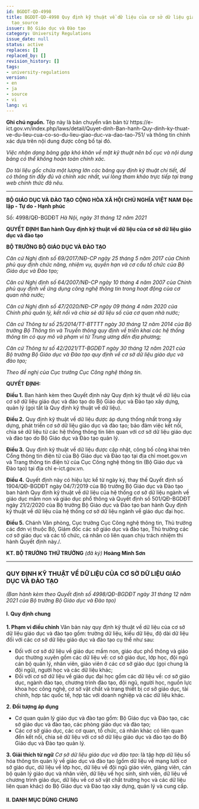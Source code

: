 ```yaml
---
id: BGDDT-QD-4998
title: BGDDT-QD-4998 Quy định kỹ thuật về dữ liệu của cơ sở dữ liệu giáo dục và đào
  tạo_source
issuer: Bộ Giáo dục và Đào tạo
category: University Regulations
issue_date: null
status: active
replaces: []
replaced_by: []
revision_history: []
tags:
- university-regulations
version:
- en
- ja
- source
- vi
lang: vi
---
```

<div class="source-note" role="note" aria-label="Ghi chú nguồn">
  <p><strong>Ghi chú nguồn.</strong> Tệp này là bản chuyển văn bản từ https://e-ict.gov.vn/index.php/laws/detail/Quyet-dinh-Ban-hanh-Quy-dinh-ky-thuat-ve-du-lieu-cua-co-so-du-lieu-giao-duc-va-dao-tao-751/ và thông tin chính xác dựa trên nội dung được công bố tại đó.</p>
  <p><em>Việc nhận dạng bảng gặp khó khăn về mặt kỹ thuật nên bố cục và nội dung bảng có thể không hoàn toàn chính xác.</em></p>
  <p><em>Do tài liệu gốc chứa một lượng lớn các bảng quy định kỹ thuật chi tiết, để có thông tin đầy đủ và chính xác nhất, vui lòng tham khảo trực tiếp tại trang web chính thức đã nêu.</em></p>
</div>


---

**BỘ GIÁO DỤC VÀ ĐÀO TẠO**
**CỘNG HÒA XÃ HỘI CHỦ NGHĨA VIỆT NAM**
**Độc lập - Tự do - Hạnh phúc**

Số: 4998/QĐ-BGDĐT
*Hà Nội, ngày 31 tháng 12 năm 2021*

**QUYẾT ĐỊNH**
**Ban hành Quy định kỹ thuật về dữ liệu của cơ sở dữ liệu giáo dục và đào tạo**

**BỘ TRƯỞNG BỘ GIÁO DỤC VÀ ĐÀO TẠO**

*Căn cứ Nghị định số 69/2017/NĐ-CP ngày 25 tháng 5 năm 2017 của Chính phủ quy định chức năng, nhiệm vụ, quyền hạn và cơ cấu tổ chức của Bộ Giáo dục và Đào tạo;*

*Căn cứ Nghị định số 64/2007/NĐ-CP ngày 10 tháng 4 năm 2007 của Chính phủ quy định về ứng dụng công nghệ thông tin trong hoạt động của cơ quan nhà nước;*

*Căn cứ Nghị định số 47/2020/NĐ-CP ngày 09 tháng 4 năm 2020 của Chính phủ quản lý, kết nối và chia sẻ dữ liệu số của cơ quan nhà nước;*

*Căn cứ Thông tư số 25/2014/TT-BTTTT ngày 30 tháng 12 năm 2014 của Bộ trưởng Bộ Thông tin và Truyền thông quy định về triển khai các hệ thống thông tin có quy mô và phạm vi từ Trung ương đến địa phương;*

*Căn cứ Thông tư số 42/2021/TT-BGDĐT ngày 30 tháng 12 năm 2021 của Bộ trưởng Bộ Giáo dục và Đào tạo quy định về cơ sở dữ liệu giáo dục và đào tạo;*

*Theo đề nghị của Cục trưởng Cục Công nghệ thông tin.*

**QUYẾT ĐỊNH:**

**Điều 1.** Ban hành kèm theo Quyết định này Quy định kỹ thuật về dữ liệu của cơ sở dữ liệu giáo dục và đào tạo do Bộ Giáo dục và Đào tạo xây dựng, quản lý (gọi tắt là Quy định kỹ thuật về dữ liệu).

**Điều 2.** Quy định kỹ thuật về dữ liệu được áp dụng thống nhất trong xây dựng, phát triển cơ sở dữ liệu giáo dục và đào tạo; bảo đảm việc kết nối, chia sẻ dữ liệu từ các hệ thống thông tin liên quan với cơ sở dữ liệu giáo dục và đào tạo do Bộ Giáo dục và Đào tạo quản lý.

**Điều 3.** Quy định kỹ thuật về dữ liệu được cập nhật, công bố công khai trên Cổng thông tin điện tử của Bộ Giáo dục và Đào tạo tại địa chỉ moet.gov.vn và Trang thông tin điện tử của Cục Công nghệ thông tin (Bộ Giáo dục và Đào tạo) tại địa chỉ e-ict.gov.vn.

**Điều 4.** Quyết định này có hiệu lực kể từ ngày ký, thay thế Quyết định số 1904/QĐ-BGDĐT ngày 04/7/2019 của Bộ trưởng Bộ Giáo dục và Đào tạo ban hành Quy định kỹ thuật về dữ liệu của hệ thống cơ sở dữ liệu ngành về giáo dục mầm non và giáo dục phổ thông và Quyết định số 501/QĐ-BGDĐT ngày 21/2/2020 của Bộ trưởng Bộ Giáo dục và Đào tạo ban hành Quy định kỹ thuật về dữ liệu của hệ thống cơ sở dữ liệu ngành về giáo dục đại học.

**Điều 5.** Chánh Văn phòng, Cục trưởng Cục Công nghệ thông tin, Thủ trưởng các đơn vị thuộc Bộ, Giám đốc các sở giáo dục và đào tạo, Thủ trưởng các cơ sở giáo dục và các tổ chức, cá nhân có liên quan chịu trách nhiệm thi hành Quyết định này./.

**KT. BỘ TRƯỞNG**
**THỨ TRƯỞNG**
*(đã ký)*
**Hoàng Minh Sơn**

---

### **QUY ĐỊNH KỸ THUẬT VỀ DỮ LIỆU CỦA CƠ SỞ DỮ LIỆU GIÁO DỤC VÀ ĐÀO TẠO**
*(Ban hành kèm theo Quyết định số 4998/QĐ-BGDĐT ngày 31 tháng 12 năm 2021 của Bộ trưởng Bộ Giáo dục và Đào tạo)*

#### **I. Quy định chung**

**1. Phạm vi điều chỉnh**
Văn bản này quy định kỹ thuật về dữ liệu của cơ sở dữ liệu giáo dục và đào tạo gồm: trường dữ liệu, kiểu dữ liệu, độ dài dữ liệu đối với các cơ sở dữ liệu giáo dục và đào tạo cụ thể như sau:
- Đối với cơ sở dữ liệu về giáo dục mầm non, giáo dục phổ thông và giáo dục thường xuyên gồm các dữ liệu về: cơ sở giáo dục, lớp học, đội ngũ cán bộ quản lý, nhân viên, giáo viên ở các cơ sở giáo dục (gọi chung là đội ngũ), người học và các dữ liệu khác;
- Đối với cơ sở dữ liệu về giáo dục đại học gồm các dữ liệu về: cơ sở giáo dục, ngành đào tạo, chương trình đào tạo, đội ngũ, người học, nguồn lực khoa học công nghệ, cơ sở vật chất và trang thiết bị cơ sở giáo dục, tài chính, hợp tác quốc tế, hợp tác với doanh nghiệp và các dữ liệu khác.

**2. Đối tượng áp dụng**
- Cơ quan quản lý giáo dục và đào tạo gồm: Bộ Giáo dục và Đào tạo, các sở giáo dục và đào tạo, các phòng giáo dục và đào tạo;
- Các cơ sở giáo dục, các cơ quan, tổ chức, cá nhân khác có liên quan đến kết nối, chia sẻ dữ liệu với cơ sở dữ liệu giáo dục và đào tạo do Bộ Giáo dục và Đào tạo quản lý.

**3. Giải thích từ ngữ**
*Cơ sở dữ liệu giáo dục và đào tạo*: là tập hợp dữ liệu số hóa thông tin quản lý về giáo dục và đào tạo (gồm dữ liệu về mạng lưới cơ sở giáo dục, dữ liệu về lớp học, dữ liệu về đội ngũ giáo viên, giảng viên, cán bộ quản lý giáo dục và nhân viên, dữ liệu về học sinh, sinh viên, dữ liệu về chương trình giáo dục, dữ liệu về cơ sở vật chất trường học và các dữ liệu liên quan khác) do Bộ Giáo dục và Đào tạo xây dựng, quản lý và cung cấp.

#### **II. DANH MỤC DÙNG CHUNG**
